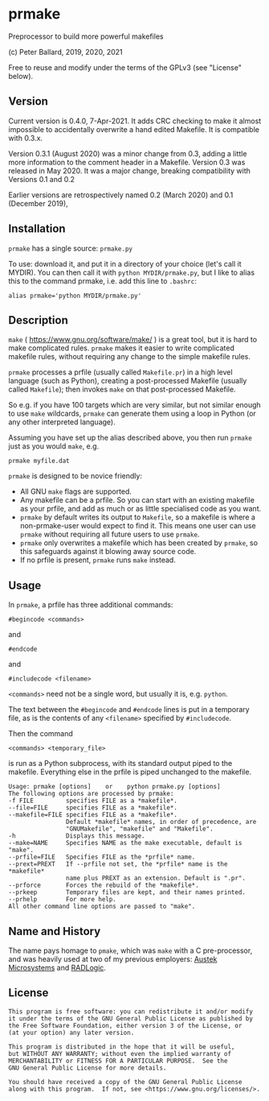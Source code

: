 # prmake
Preprocessor to build more powerful makefiles

(c) Peter Ballard, 2019, 2020, 2021

Free to reuse and modify under the terms of the GPLv3 (see "License" below).

Version
-------
Current version is 0.4.0, 7-Apr-2021. 
It adds CRC checking to make it almost impossible to accidentally overwrite a hand edited Makefile.
It is compatible with 0.3.x.

Version 0.3.1 (August 2020) was a minor change from 0.3, adding a little more information to the comment header in a Makefile.
Version 0.3 was released in May 2020. It was a major change, breaking compatibility with Versions 0.1 and 0.2

Earlier versions are retrospectively named 0.2 (March 2020) and 0.1 (December 2019),

Installation
------------
`prmake` has a single source: `prmake.py`

To use: download it, and put it in a directory of your choice (let's call it MYDIR).
You can then call it with `python MYDIR/prmake.py`,
but I like to alias this to the command prmake, i.e. add this line to `.bashrc`:

    alias prmake='python MYDIR/prmake.py'

Description
-----------
`make` ( https://www.gnu.org/software/make/ ) is a great tool, but it is hard to make complicated rules.
`prmake` makes it easier to write complicated makefile rules,
without requiring any change to the simple makefile rules.

`prmake` processes a prfile (usually called `Makefile.pr`)
in a high level language (such as Python),
creating a post-processed Makefile (usually called `Makefile`);
then invokes `make` on that post-processed Makefile.

So e.g. if you have 100 targets which are very similar, but not similar enough to use `make` wildcards,
`prmake` can generate them using a loop in Python (or any other interpreted language).

Assuming you have set up the alias described above, you then run `prmake` just as you would `make`, e.g.

    prmake myfile.dat

`prmake` is designed to be novice friendly:
- All GNU `make` flags are supported.
- Any makefile can be a prfile. So you can start with an existing makefile as your prfile,
  and add as much or as little specialised code as you want.
- `prmake` by default writes its output to `Makefile`,
  so a makefile is where a non-prmake-user would expect to find it.
  This means one user can use `prmake` without requiring all future users to use `prmake`.
- `prmake` only overwrites a makefile which has been created by `prmake`,
  so this safeguards against it blowing away source code.
- If no prfile is present, `prmake` runs `make` instead.

Usage
-----
In `prmake`, a prfile has three additional commands:

    #begincode <commands>

and

    #endcode

and

    #includecode <filename>

`<commands>` need not be a single word, but usually it is, e.g. `python`.

The text between the `#begincode` and `#endcode` lines is put in a temporary file,
as is the contents of any `<filename>` specified by `#includecode`.

Then the command

    <commands> <temporary_file>

is run as a Python subprocess,
with its standard output piped to the makefile.
Everything else in the prfile is piped unchanged to the makefile.

    Usage: prmake [options]    or    python prmake.py [options]
    The following options are processed by prmake:
    -f FILE         specifies FILE as a *makefile*.
    --file=FILE     specifies FILE as a *makefile*.
    --makefile=FILE specifies FILE as a *makefile*.
                    Default *makefile* names, in order of precedence, are
                    "GNUMakefile", "makefile" and "Makefile".
    -h              Displays this message.
    --make=NAME     Specifies NAME as the make executable, default is "make".
    --prfile=FILE   Specifies FILE as the *prfile* name.
    --prext=PREXT   If --prfile not set, the *prfile* name is the *makefile*
                    name plus PREXT as an extension. Default is ".pr".
    --prforce       Forces the rebuild of the *makefile*.
    --prkeep        Temporary files are kept, and their names printed.
    --prhelp        For more help.
    All other command line options are passed to "make".

Name and History
----------------
The name pays homage to `pmake`, which was `make` with a C pre-processor,
and was heavily used at two of my previous employers:
[Austek Microsystems](https://en.wikipedia.org/wiki/Austek_Microsystems)
and [RADLogic](https://www.radlogic.com.au/).

License
-------
    This program is free software: you can redistribute it and/or modify
    it under the terms of the GNU General Public License as published by
    the Free Software Foundation, either version 3 of the License, or
    (at your option) any later version.

    This program is distributed in the hope that it will be useful,
    but WITHOUT ANY WARRANTY; without even the implied warranty of
    MERCHANTABILITY or FITNESS FOR A PARTICULAR PURPOSE.  See the
    GNU General Public License for more details.

    You should have received a copy of the GNU General Public License
    along with this program.  If not, see <https://www.gnu.org/licenses/>.
